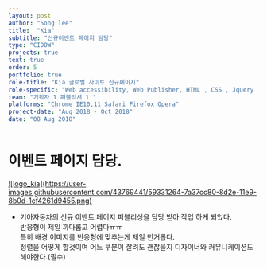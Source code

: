 ```yaml
---
layout: post
author: "Song lee"
title:  "Kia"
subtitle: "신규이벤트 페이지 담당"
type: "CIDOW"
projects: true
text: true
order: 5
portfolio: true
role-title: "Kia 글로벌 사이트 신규페이지"
role-specific: "Web accessibility, Web Publisher, HTML , CSS , Jquery , Javascript , Responsive"
team: "기획자 1 퍼블리셔 1 "
platforms: "Chrome IE10,11 Safari Firefox Opera"
project-date: "Aug 2018 - Oct 2018"
date: "08 Aug 2018"
---
```


# 이벤트 페이지 담당.

<a class="img_company" href="https://www.kia.com/au/experience/kia-tennis/kia-tennis-passport.html" title="기아자동차 바로가기">
![logo_kia](https://user-images.githubusercontent.com/43769441/59331264-7a37cc80-8d2e-11e9-8b0d-1cf4261d9455.png)
</a>

- 기아자동차의 신규 이벤트 페이지 퍼블리싱을 담당 받아 작업 하게 되었다.
<br/>반응형이 제일 까다롭고 어렵다ㅠㅠ<br/>
특히 배경 이미지를 반응형에 맞추는게 제일 번거롭다.<br/>
정렬을 어떻게 할것이며 어느 부분이 잘려도 괜찮을지 디자이너와 커뮤니케이션도 해야한다.(필수)
